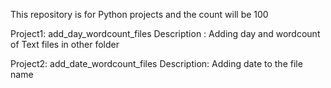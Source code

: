 This repository is for Python projects and the count will be 100

Project1: add_day_wordcount_files
Description : Adding day and wordcount of Text files in other folder

Project2: add_date_wordcount_files
Description: Adding date to the file name